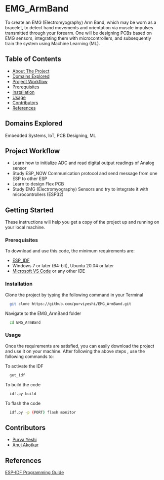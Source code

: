 
# EMG_ArmBand

To create an EMG (Electromyography) Arm Band, which may be worn as a bracelet, to detect hand movements and orientation via muscle impulses transmitted through your forearm. One will be designing PCBs based on EMG sensors, integrating them with microcontrollers, and subsequently train the system using Machine Learning (ML).

## Table of Contents

-  [About The Project](#emg_armband)
- [Domains Explored](#domains-explored)
- [Project Workflow](#project-workflow)
- [Prerequisites](#prerequisites)
- [Installation](#installation)
- [Usage](#usage)
- [Contributors](#contributors)
- [References](#references)


## Domains Explored

Embedded Systems, IoT, PCB Designing, ML

## Project Workflow

- Learn how to initialize ADC and read digital output readings of Analog sensor
- Study ESP_NOW Communication protocol and send message from one ESP to other ESP
- Learn to design Flex PCB
- Study EMG (Electromyography) Sensors and try to integrate it with microcontrollers (ESP32)


## Getting Started
These instructions will help you get a copy of the project up and running on your local machine.

### Prerequisites
To download and use this code, the minimum requirements are:

- [ESP_IDF](https://github.com/espressif/esp-idf)
- Windows 7 or later (64-bit), Ubuntu 20.04 or later
- [Microsoft VS Code](https://code.visualstudio.com/download) or any other IDE

### Installation
Clone the project by typing the following command in your Terminal

```bash
  git clone https://github.com/purviyeshi/EMG_ArmBand.git
```

Navigate to the EMG_ArmBand folder
```bash
  cd EMG_ArmBand
```

### Usage
Once the requirements are satisfied, you can easily download the project and use it on your machine. After following the above steps , use the following commands to:

To activate the IDF
```bash
  get_idf
```
To build the code
```bash
  idf.py build
```
To flash the code
```bash
  idf.py -p (PORT) flash monitor
```
## Contributors

- [Purva Yeshi](https://github.com/purviyeshi/EMG_ArmBand.git)
- [Anuj Akotkar](https://github.com/anuj-akotkar/EMG_armband.git)

## References
[ESP-IDF Programming Guide](https://docs.espressif.com/projects/esp-idf/en/v4.4.3/esp32/index.html)
